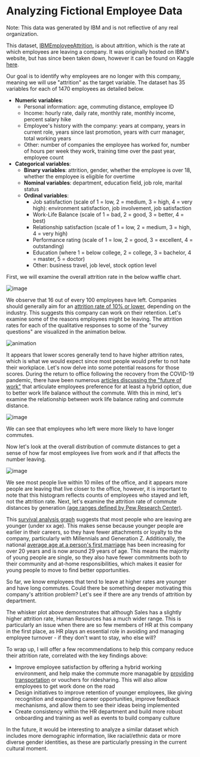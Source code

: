 # Analyzing Fictional Employee Data

Note: This data was generated by IBM and is not reflective of any real organization.

This dataset, [IBMEmployeeAttrition](https://github.com/Madison-Bunting/DSCI-304/blob/main/IBMEmployeeAttrition.csv), is about attrition, which is the rate at which employees are leaving a company. It was originally hosted on IBM's website, but has since been taken down, however it can be found on Kaggle [here](https://www.kaggle.com/datasets/pavansubhasht/ibm-hr-analytics-attrition-dataset). 

Our goal is to identify why employees are no longer with this company, meaning we will use "attrition" as the target variable.
The dataset has 35 variables for each of 1470 employees as detailed below.

- **Numeric variables**: 
  - Personal information: age, commuting distance, employee ID
  - Income: hourly rate, daily rate, monthly rate, monthly income, percent salary hike
  - Employee's history with the company: years at company, years in current role, years since last promotion, years with curr manager, total working years
  - Other: number of companies the employee has worked for, number of hours per week they work, training time over the past year, employee count
- **Categorical variables**: 
  - **Binary variables**: attrition, gender, whether the employee is over 18, whether the employee is eligible for overtime
  - **Nominal variables**: department, education field, job role, marital status
  - **Ordinal variables**: 
    - Job satisfaction (scale of 1 = low, 2 = medium, 3 = high, 4 = very high): environment satisfaction, job involvement, job satisfaction
    - Work-Life Balance (scale of 1 = bad, 2 = good, 3 = better, 4 = best)
    - Relationship satisfaction (scale of 1 = low, 2 = medium, 3 = high, 4 = very high)
    - Performance rating (scale of 1 = low, 2 = good, 3 = excellent, 4 = outstanding)
    - Education (where 1 = below college, 2 = college, 3 = bachelor, 4 = master, 5 = doctor)
    - Other: business travel, job level, stock option level

First, we will examine the overall attrition rate in the below waffle chart.

![image](https://user-images.githubusercontent.com/89811204/204194330-a6120916-4dbe-4a38-9e8f-507470d61a24.png)

We observe that 16 out of every 100 employees have left. Companies should generally aim for an [attrition rate of 10% or lower](https://insightglobal.com/blog/employee-attrition-rate-how-to-calculate-improve/), depending on the industry. This suggests this company can work on their retention. Let's examine some of the reasons employees might be leaving. 
The attrition rates for each of the qualitative responses to some of the "survey questions" are visualized in the animation below.

![animation](https://user-images.githubusercontent.com/89811204/204196084-f0d071fd-b28e-4184-bc0d-ccd678947726.gif)

It appears that lower scores generally tend to have higher attrition rates, which is what we would expect since most people would prefer to not hate their workplace. Let's now delve into some potential reasons for those scores. During the return to office following the recovery from the COVID-19 pandemic, there have been numerous [articles discussing the "future of work"](https://doi-org.ezproxy.rice.edu/10.1080/13678868.2022.2047380) that articulate employees preference for at least a hybrid option, due to better work life balance without the commute. With this in mind, let's examine the relationship between work life balance rating and commute distance. 

![image](https://user-images.githubusercontent.com/89811204/204342639-29457164-11a2-4a85-a74e-4389eb56cec1.png)

We can see that employees who left were more likely to have longer commutes. 

Now let's look at the overall distribution of commute distances to get a sense of how far most employees live from work and if that affects the number leaving.

![image](https://user-images.githubusercontent.com/89811204/204196045-62b5a2e2-909e-4ef9-bde9-e01263cd10f2.png)

We see most people live within 10 miles of the office, and it appears more people are leaving that live closer to the office, however, it is important to note that this histogram reflects counts of employees who stayed and left, not the attrition rate. Next, let's examine the attrition rate of commute distances by generation [(age ranges defined by Pew Research Center)](https://www.pewresearch.org/fact-tank/2019/01/17/where-millennials-end-and-generation-z-begins/).

This [survival analysis graph](https://www.emilyzabor.com/tutorials/survival_analysis_in_r_tutorial.html#Comparing_survival_times_between_groups) suggests that most people who are leaving are younger (under xx age). This makes sense because younger people are earlier in their careers, so they have fewer attachments or loyalty to the company, particularly with Millennials and Generation Z. 
Additionally, the national [average age at a person's first marriage](https://www.census.gov/content/dam/Census/library/visualizations/time-series/demo/families-and-households/ms-2.pdf) has been increasing for over 20 years and is now around 29 years of age. This means the majority of young people are single, so they also have fewer commitments both to their community and at-home responsibilities, which makes it easier for young people to move to find better opportunities. 

So far, we know employees that tend to leave at higher rates are younger and have long commutes. Could there be something deeper motivating this company's attrition problem? Let's see if there are any trends of attrition by department.

The whisker plot above demonstrates that although Sales has a slightly higher attrition rate, Human Resources has a much wider range. This is particularly an issue when there are so few members of HR at this company in the first place, as HR plays an essential role in avoiding and managing employee turnover - if they don't want to stay, who else will?

To wrap up, I will offer a few recommendations to help this company reduce their attrition rate, correlated with the key findings above:
- Improve employee satisfaction by offering a hybrid working environment, and help make the commute more managable by [providing transportation](https://www.sciencetimes.com/articles/38186/20220613/inside-googles-bus-fleet-a-tour-of-the-companys-transportation-options.htm#:~:text=These%20shuttle%20buses%20are%20equipped,cities%20the%20shuttle%20travels%20through.) or vouchers for ridesharing. This will also allow employees to get work done on the road
- Design initiatives to improve retention of younger employees, like giving recognition and expanding career opportunities, improve feedback mechanisms, and allow them to see their ideas being implemented
- Create consistency within the HR department and build more robust onboarding and training as well as events to build company culture

In the future, it would be interesting to analyze a similar dataset which includes more demographic information, like racial/ethnic data or more diverse gender identities, as these are particularly pressing in the current cultural moment. 
